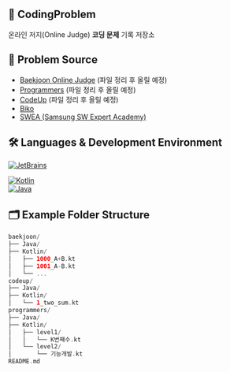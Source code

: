 ## 📘 CodingProblem

온라인 저지(Online Judge) **코딩 문제** 기록 저장소


## 📂 Problem Source

- [Baekjoon Online Judge](https://acmicpc.net) (파일 정리 후 올릴 예정)
- [Programmers](https://programmers.co.kr/) (파일 정리 후 올릴 예정)
- [CodeUp](https://codeup.kr/) (파일 정리 후 올릴 예정)
- [Biko](https://www.biko.kr/)
- [SWEA (Samsung SW Expert Academy)](https://swexpertacademy.com/)


## 🛠️ Languages & Development Environment

[![JetBrains](https://resources.jetbrains.com/storage/products/company/brand/logos/jetbrains.svg)](https://jb.gg/OpenSourceSupport)

[![Kotlin](https://img.shields.io/badge/Kotlin-0095D5?style=for-the-badge&logo=kotlin&logoColor=white)](https://kotlinlang.org/)  
[![Java](https://img.shields.io/badge/Java-ED8B00?style=for-the-badge&logo=java&logoColor=white)](https://www.java.com/)  



## 🗂️ Example Folder Structure
```kotlin
baekjoon/
├── Java/
├── Kotlin/
│   ├── 1000_A+B.kt
│   ├── 1001_A-B.kt
│   └── ...
codeup/
├── Java/
├── Kotlin/
│   └── 1_two_sum.kt
programmers/
├── Java/
├── Kotlin/
│   ├── level1/
│   │   └── K번째수.kt
│   └── level2/
│       └── 기능개발.kt
README.md

```
